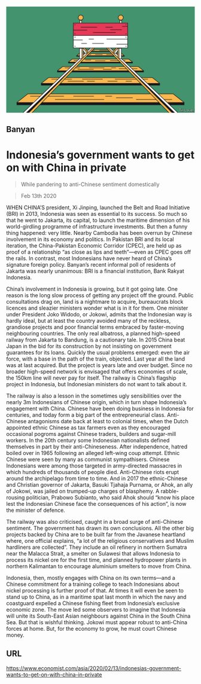 ![](./images/20200215_ASD001_1.jpg)

## Banyan

# Indonesia’s government wants to get on with China in private

> While pandering to anti-Chinese sentiment domestically

> Feb 13th 2020

WHEN CHINA’S president, Xi Jinping, launched the Belt and Road Initiative (BRI) in 2013, Indonesia was seen as essential to its success. So much so that he went to Jakarta, its capital, to launch the maritime dimension of his world-girdling programme of infrastructure investments. But then a funny thing happened: very little. Nearby Cambodia has been overrun by Chinese involvement in its economy and politics. In Pakistan BRI and its local iteration, the China-Pakistan Economic Corridor (CPEC), are held up as proof of a relationship “as close as lips and teeth”—even as CPEC goes off the rails. In contrast, most Indonesians have never heard of China’s signature foreign policy. Banyan’s recent informal poll of residents of Jakarta was nearly unanimous: BRI is a financial institution, Bank Rakyat Indonesia.

China’s involvement in Indonesia is growing, but it got going late. One reason is the long slow process of getting any project off the ground. Public consultations drag on, land is a nightmare to acquire, bureaucrats block licences and sleazier ministers wonder what is in it for them. One minister under President Joko Widodo, or Jokowi, admits that the Indonesian way is hardly ideal, but at least the country avoided many of the reckless, grandiose projects and poor financial terms embraced by faster-moving neighbouring countries. The only real albatross, a planned high-speed railway from Jakarta to Bandung, is a cautionary tale. In 2015 China beat Japan in the bid for its construction by not insisting on government guarantees for its loans. Quickly the usual problems emerged: even the air force, with a base in the path of the train, objected. Last year all the land was at last acquired. But the project is years late and over budget. Since no broader high-speed network is envisaged that offers economies of scale, the 150km line will never pay for itself. The railway is China’s flagship project in Indonesia, but Indonesian ministers do not want to talk about it.

The railway is also a lesson in the sometimes ugly sensibilities over the nearly 3m Indonesians of Chinese origin, which in turn shape Indonesia’s engagement with China. Chinese have been doing business in Indonesia for centuries, and today form a big part of the entrepreneurial class. Anti-Chinese antagonisms date back at least to colonial times, when the Dutch appointed ethnic Chinese as tax farmers even as they encouraged occasional pogroms against Chinese traders, builders and sugar-mill workers. In the 20th century some Indonesian nationalists defined themselves in part by their anti-Chineseness. After independence, hatred boiled over in 1965 following an alleged left-wing coup attempt. Ethnic Chinese were seen by many as communist sympathisers. Chinese Indonesians were among those targeted in army-directed massacres in which hundreds of thousands of people died. Anti-Chinese riots erupt around the archipelago from time to time. And in 2017 the ethnic-Chinese and Christian governor of Jakarta, Basuki Tjahaja Purnama, or Ahok, an ally of Jokowi, was jailed on trumped-up charges of blasphemy. A rabble-rousing politician, Prabowo Subianto, who said Ahok should “know his place lest the Indonesian Chinese face the consequences of his action”, is now the minister of defence.

The railway was also criticised, caught in a broad surge of anti-Chinese sentiment. The government has drawn its own conclusions. All the other big projects backed by China are to be built far from the Javanese heartland where, one official explains, “a lot of the religious conservatives and Muslim hardliners are collected”. They include an oil refinery in northern Sumatra near the Malacca Strait, a smelter on Sulawesi that allows Indonesia to process its nickel ore for the first time, and planned hydropower plants in northern Kalimantan to encourage aluminium smelters to move from China.

Indonesia, then, mostly engages with China on its own terms—and a Chinese commitment for a training college to teach Indonesians about nickel processing is further proof of that. At times it will even be seen to stand up to China, as in a maritime spat last month in which the navy and coastguard expelled a Chinese fishing fleet from Indonesia’s exclusive economic zone. The move led some observers to imagine that Indonesia will unite its South-East Asian neighbours against China in the South China Sea. But that is wishful thinking. Jokowi must appear robust to anti-China forces at home. But, for the economy to grow, he must court Chinese money.

## URL

https://www.economist.com/asia/2020/02/13/indonesias-government-wants-to-get-on-with-china-in-private
